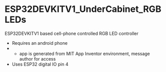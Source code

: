 # ESP32DEVKITV1_UnderCabinet_RGBLEDs
ESP32DEVKITV1 based cell-phone controlled RGB LED controller

* Requires an android phone
*   - app is generated from MIT App Inventor environment, message author for access
* Uses ESP32 digital IO pin 4

